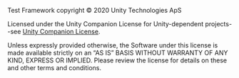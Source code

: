 Test Framework copyright © 2020 Unity Technologies ApS

Licensed under the Unity Companion License for Unity-dependent
projects--see [Unity Companion License](http://www.unity3d.com/legal/licenses/Unity_Companion_License).

Unless expressly provided otherwise, the Software under this license is made available strictly on an “AS IS” BASIS
WITHOUT WARRANTY OF ANY KIND, EXPRESS OR IMPLIED. Please review the license for details on these and other terms and
conditions.
